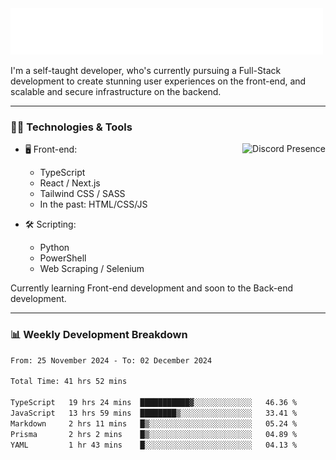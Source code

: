 <img src="assets/wave.svg" alt=":wave:" />

I'm a self-taught developer, who's currently pursuing a Full-Stack development to create stunning user experiences on the front-end, and scalable and secure infrastructure on the backend.

---

### 🧑‍💻 Technologies & Tools

<a href="https://discord.com/users/414304208649453568" target="_blank" rel="nofollow">
   <img src="https://lanyard-profile-readme.vercel.app/api/414304208649453568?idleMessage=Probably%20doing%20something%20else..." alt="Discord Presence" align="right">
</a>

- 🖥️ Front-end:

  - TypeScript
  - React / Next.js
  - Tailwind CSS / SASS
  - In the past: HTML/CSS/JS

- 🛠 Scripting:

  - Python
  - PowerShell
  - Web Scraping / Selenium

Currently learning Front-end development and soon to the Back-end development.

---

### 📊 Weekly Development Breakdown

<!-- ![ccrsxx's GitHub Stats](https://github-readme-stats.vercel.app/api?username=ccrsxx&count_private=true&theme=tokyonight) -->
<!-- ![ccrsxx's Top Langs](https://github-readme-stats.vercel.app/api/top-langs/?username=ccrsxx&hide=lua,java,html&theme=tokyonight) -->

<!--START_SECTION:waka-->

```txt
From: 25 November 2024 - To: 02 December 2024

Total Time: 41 hrs 52 mins

TypeScript   19 hrs 24 mins  ███████████▓░░░░░░░░░░░░░   46.36 %
JavaScript   13 hrs 59 mins  ████████▒░░░░░░░░░░░░░░░░   33.41 %
Markdown     2 hrs 11 mins   █▒░░░░░░░░░░░░░░░░░░░░░░░   05.24 %
Prisma       2 hrs 2 mins    █▒░░░░░░░░░░░░░░░░░░░░░░░   04.89 %
YAML         1 hr 43 mins    █░░░░░░░░░░░░░░░░░░░░░░░░   04.13 %
```

<!--END_SECTION:waka-->
